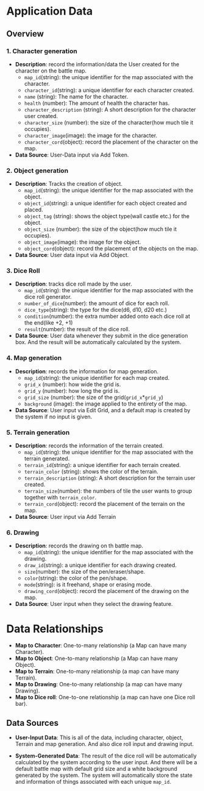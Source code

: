 # Application Data

## Overview

### 1. Character generation

 - **Description**: record the information/data the User created for the character on the battle map.
     - `map_id`(string): the unique identifier for the map associated with the character.
     - `character_id`(string): a unique identifier for each character created.
     - `name` (string): The name for the character.
     - `health` (number): The amount of health the character has.
     - `character_description` (string): A short description for the character user created.
     - `character_size` (number): the size of the character(how much tile it occupies).
     - `character_image`(image): the image for the character.
     - `character_cord`(object): record the placement of the character on the map.
 - **Data Source**: User-Data input via Add Token.

### 2. Object generation

 - **Description**: Tracks the creation of object.
     - `map_id`(string): the unique identifier for the map associated with the object.
     - `object_id`(string): a unique identifier for each object created and placed.
     - `object_tag` (string): shows the object type(wall castle etc.) for the object.
     - `object_size` (number): the size of the object(how much tile it occupies).
     - `object_image`(image): the image for the object.
     - `object_cord`(object): record the placement of the objects on the map.
 - **Data Source**: User data input via Add Object.

### 3. Dice Roll

 - **Description**: tracks dice roll made by the user.
     - `map_id`(string): the unique identifier for the map associated with the dice roll generator.
     - `number_of_dice`(number): the amount of dice for each roll.
     - `dice_type`(string): the type for the dice(d6, d10, d20 etc.)
     - `condition`(number): the extra number added onto each dice roll at the end(like +2, +1)
     - `result`(number): the result of the dice roll.
 - **Data Source**: User data whenever they submit in the dice generation box. And the result will be automatically calculated by the system.

### 4. Map generation

 - **Description**: records the information for map generation.
     - `map_id`(string): the unique identifier for each map created.
     - `grid_x` (number): how wide the grid is.
     - `grid_y` (number): how long the grid is.
     - `grid_size` (number): the size of the grid(`grid_x`*`grid_y`)
     - `background` (image): the image applied to the entirety of the map.
 - **Data Source**: User input via Edit Grid, and a default map is created by the system if no input is given.

### 5. Terrain generation
 - **Description**: records the information of the terrain created.
     - `map_id`(string): the unique identifier for the map associated with the terrain generated.
     - `terrain_id`(string): a unique identifier for each terrain created.
     - `terrain_color` (string): shows the color of the terrain.
     - `terrain_description` (string): A short description for the terrain user created.
     - `terrain_size`(number): the numbers of tile the user wants to group together with `terrain_color`.
     - `terrain_cord`(object): record the placement of the terrain on the map.
 - **Data Source**: User input via Add Terrain

### 6. Drawing
 - **Description**: records the drawing on th battle map.
     - `map_id`(string): the unique identifier for the map associated with the drawing.
     - `draw_id`(string): a unique identifier for each drawing created.
     - `size`(number): the size of the pen/eraser/shape.
     - `color`(string): the color of the pen/shape.
     - `mode`(string): is it freehand, shape or erasing mode.
     - `drawing_cord`(object): record the placement of the drawing on the map.
 - **Data Source**: User input when they select the drawing feature.

# Data Relationships

- **Map to Character**: One-to-many relationship (a Map can have many Character).
- **Map to Object**: One-to-many relationship (a Map can have many Object).
- **Map to Terrain**: One-to-many relationship (a map can have many Terrain).
- **Map to Drawing**: One-to-many relationship (a map can have many Drawing).
- **Map to Dice roll**: One-to-one relationship (a map can have one Dice roll bar).

## Data Sources

- **User-Input Data**: This is all of the data, including character, object, Terrain and map generation.
And also dice roll input and drawing input.

- **System-Generated Data**: 
The result of the dice roll will be automatically calculated by the system according to the user input. 
And there will be a default battle map with default grid size and a white background generated by the system. 
The system will automatically store the state and information of things associated with each unique `map_id`.
